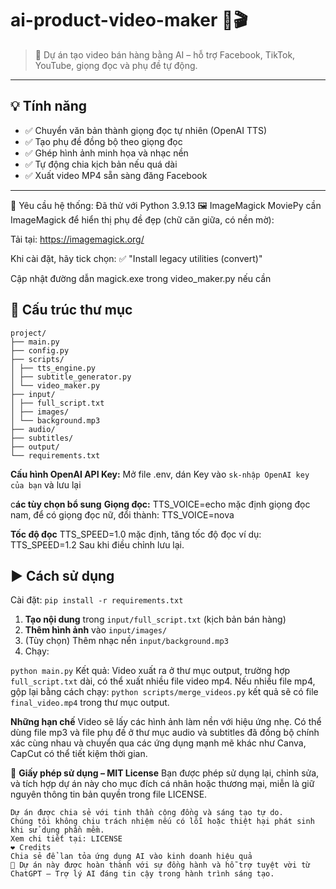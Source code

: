 # ai-product-video-maker 🚀🎬

> 📢 Dự án tạo video bán hàng bằng AI – hỗ trợ Facebook, TikTok, YouTube, giọng đọc và phụ đề tự động.
---

## 💡 Tính năng
- ✅ Chuyển văn bản thành giọng đọc tự nhiên (OpenAI TTS)
- ✅ Tạo phụ đề đồng bộ theo giọng đọc
- ✅ Ghép hình ảnh minh họa và nhạc nền
- ✅ Tự động chia kịch bản nếu quá dài
- ✅ Xuất video MP4 sẵn sàng đăng Facebook

---
🧙 Yêu cầu hệ thống:
Đã thử với Python 3.9.13
🖼️ ImageMagick
MoviePy cần ImageMagick để hiển thị phụ đề đẹp (chữ căn giữa, có nền mờ):

Tải tại: https://imagemagick.org/

Khi cài đặt, hãy tick chọn: ✅ "Install legacy utilities (convert)"

Cập nhật đường dẫn magick.exe trong video_maker.py nếu cần

## 📂 Cấu trúc thư mục
```
project/
├── main.py
├── config.py
├── scripts/
│ ├── tts_engine.py
│ ├── subtitle_generator.py
│ └── video_maker.py
├── input/
│ ├── full_script.txt
│ ├── images/
│ └── background.mp3
├── audio/
├── subtitles/
├── output/
└── requirements.txt
```
**Cấu hình OpenAI API Key:**
Mở file .env, dán Key vào ```sk-nhập OpenAI key của bạn``` và lưu lại

c**ác tùy chọn bổ sung**
**Giọng đọc:**
TTS_VOICE=echo mặc định giọng đọc nam, để có giọng đọc nữ, đổi thành: TTS_VOICE=nova

**Tốc độ đọc**
TTS_SPEED=1.0 mặc định, tăng tốc độ đọc ví dụ: TTS_SPEED=1.2
Sau khi điều chỉnh lưu lại.

## ▶️ Cách sử dụng
Cài đặt: ```pip install -r requirements.txt```

1. **Tạo nội dung** trong `input/full_script.txt` (kịch bản bán hàng)
2. **Thêm hình ảnh** vào `input/images/`
3. (Tùy chọn) Thêm nhạc nền `input/background.mp3`
4. Chạy:

```python main.py```
Kết quả: Video xuất ra ở thư mục output, trường hợp ```full_script.txt``` dài, có thể xuất nhiều file video mp4.
Nếu nhiều file mp4, gộp lại bằng cách chạy: ```python scripts/merge_videos.py```
kết quả sẽ có file ```final_video.mp4``` trong thư mục output.

**Những hạn chế**
Video sẽ lấy các hình ảnh làm nền với hiệu ứng nhẹ. 
Có thể dùng file mp3 và file phụ đề ở thư mục audio và subtitles đã đồng bộ chính xác cùng nhau và chuyển qua các ứng dụng mạnh mẽ khác như Canva, CapCut có thể tiết kiệm thời gian.

📄 **Giấy phép sử dụng – MIT License**
Bạn được phép sử dụng lại, chỉnh sửa, và tích hợp dự án này cho mục đích cá nhân hoặc thương mại, miễn là giữ nguyên thông tin bản quyền trong file LICENSE.
```
Dự án được chia sẻ với tinh thần cộng đồng và sáng tạo tự do.
Chúng tôi không chịu trách nhiệm nếu có lỗi hoặc thiệt hại phát sinh khi sử dụng phần mềm.
Xem chi tiết tại: LICENSE
❤️ Credits
Chia sẻ để lan tỏa ứng dụng AI vào kinh doanh hiệu quả
🤝 Dự án này được hoàn thành với sự đồng hành và hỗ trợ tuyệt vời từ ChatGPT – Trợ lý AI đáng tin cậy trong hành trình sáng tạo.
```
